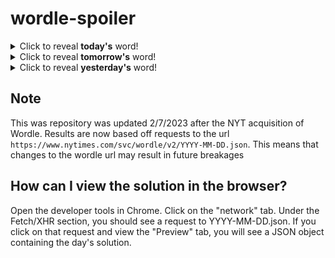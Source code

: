 # wordle-spoiler

<details>
  <summary>Click to reveal <b>today's</b> word!</summary>
  <br>
  <b> leech </b>
</details>

<details>
  <summary>Click to reveal <b>tomorrow's</b> word!</summary>
  <br>
  <b> filet </b>
</details>

<details>
  <summary>Click to reveal <b>yesterday's</b> word!</summary>
  <br>
  <b> brute </b>
</details>

## Note
This was repository was updated 2/7/2023 after the NYT acquisition of Wordle. Results are now based off requests to the url `https://www.nytimes.com/svc/wordle/v2/YYYY-MM-DD.json`. This means that changes to the wordle url may result in future breakages

## How can I view the solution in the browser?
Open the developer tools in Chrome. Click on the "network" tab. Under the Fetch/XHR section, you should see a request to YYYY-MM-DD.json. If you click on that request and view the "Preview" tab, you will see a JSON object containing the day's solution.